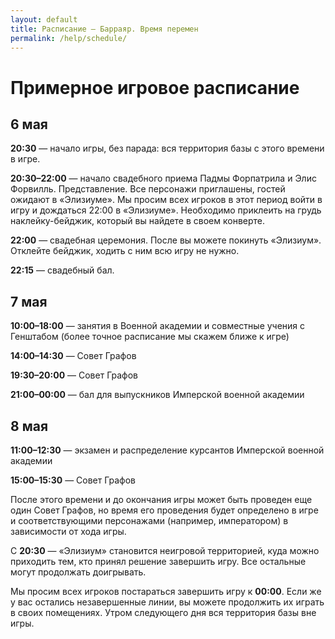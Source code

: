 ```yaml
---
layout: default
title: Расписание — Барраяр. Время перемен
permalink: /help/schedule/
---
```


# Примерное игровое расписание

## 6 мая

__20:30__ — начало игры, без парада: вся территория базы с этого времени в игре.

__20:30–22:00__ — начало свадебного приема Падмы Форпатрила и Элис Форвилль. Представление. Все персонажи приглашены, гостей ожидают в «Элизиуме». Мы просим всех игроков в этот период войти в игру и дождаться 22:00 в «Элизиуме». Необходимо приклеить на грудь наклейку-бейджик, который вы найдете в своем конверте.

__22:00__ — свадебная церемония. После вы можете покинуть «Элизиум». Отклейте бейджик, ходить с ним всю игру не нужно.

__22:15__ — свадебный бал.

## 7 мая

__10:00–18:00__ — занятия в Военной академии и совместные учения с Генштабом (более точное расписание мы скажем ближе к игре)

__14:00–14:30__ — Совет Графов

__19:30–20:00__ — Совет Графов

__21:00–00:00__ — бал для выпускников Имперской военной академии

## 8 мая

__11:00–12:30__ — экзамен и распределение курсантов Имперской военной академии

__15:00–15:30__ — Совет Графов

После этого времени и до окончания игры может быть проведен еще один Совет Графов, но время его проведения будет определено в игре и соответствующими персонажами (например, императором) в зависимости от хода игры.

С __20:30__ — «Элизиум» становится неигровой территорией, куда можно приходить тем, кто принял решение завершить игру. Все остальные могут продолжать доигрывать.

Мы просим всех игроков постараться завершить игру к __00:00__. Если же у вас остались незавершенные линии, вы можете продолжить их играть в своих помещениях. Утром следующего дня вся территория базы вне игры.
